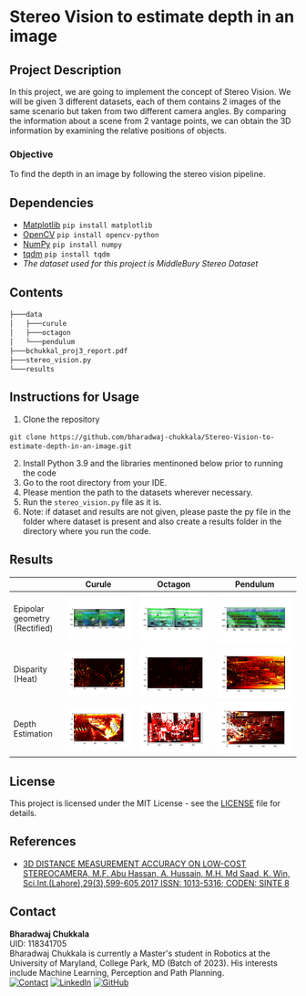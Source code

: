# Stereo Vision to estimate depth in an image

## Project Description

In this project, we are going to implement the concept of Stereo Vision. We will be given 3 different datasets, each of them contains 2 images of the same scenario but taken from two different camera angles. By comparing the information about a scene from 2 vantage points, we can obtain the 3D information by examining the relative positions of objects.

### Objective

To find the depth in an image by following the stereo vision pipeline.

## Dependencies

* [Matplotlib](https://matplotlib.org/) `pip install matplotlib`
* [OpenCV](https://opencv.org/) `pip install opencv-python`
* [NumPy](https://numpy.org/) `pip install numpy`
* [tqdm](https://tqdm.github.io/) `pip install tqdm`
* *The dataset used for this project is MiddleBury Stereo Dataset*

## Contents

```
├───data
│   ├───curule
│   ├───octagon
│   └───pendulum
├───bchukkal_proj3_report.pdf
├───stereo_vision.py
└───results
```

## Instructions for Usage

1. Clone the repository

```
git clone https://github.com/bharadwaj-chukkala/Stereo-Vision-to-estimate-depth-in-an-image.git
```

2. Install Python 3.9 and the libraries mentinoned below prior to running the code
3. Go to the root directory from your IDE.
4. Please mention the path to the datasets wherever necessary.
5. Run the `stereo_vision.py` file as it is.
6. Note: if dataset and results are not given, please paste the py file in the folder where dataset is present and also create a results folder in the directory where you run the code.

## Results

|                                    | Curule                                                                                                                                          | Octagon                                                                                                                                     | Pendulum                                                                                                                                    |
| ---------------------------------- | ----------------------------------------------------------------------------------------------------------------------------------------------- | ------------------------------------------------------------------------------------------------------------------------------------------- | ------------------------------------------------------------------------------------------------------------------------------------------- |
| Epipolar geometry<br />(Rectified) | ![1671441533984](https://github.com/bharadwaj-chukkala/Stereo-Vision-to-estimate-depth-in-an-image/blob/master/results/epi_polar_lines_1.png)     | ![1671441808456](https://github.com/bharadwaj-chukkala/Stereo-Vision-to-estimate-depth-in-an-image/blob/master/results/epi_polar_lines_2.png) | ![1671441813305](https://github.com/bharadwaj-chukkala/Stereo-Vision-to-estimate-depth-in-an-image/blob/master/results/epi_polar_lines_3.png) |
| Disparity<br />(Heat)              | ![1671441938738](https://github.com/bharadwaj-chukkala/Stereo-Vision-to-estimate-depth-in-an-image/blob/master/results/disparity_image_heat1.png) | ![disp2](https://github.com/bharadwaj-chukkala/Stereo-Vision-to-estimate-depth-in-an-image/blob/master/results/disparity_image_heat2.png)     | ![disp3](https://github.com/bharadwaj-chukkala/Stereo-Vision-to-estimate-depth-in-an-image/blob/master/results/disparity_image_heat3.png)     |
| Depth Estimation                   | ![depth1](https://github.com/bharadwaj-chukkala/Stereo-Vision-to-estimate-depth-in-an-image/blob/master/results/depth_image_heat1.png)            | ![depth2](https://github.com/bharadwaj-chukkala/Stereo-Vision-to-estimate-depth-in-an-image/blob/master/results/depth_image_heat2.png)        | ![depth3](https://github.com/bharadwaj-chukkala/Stereo-Vision-to-estimate-depth-in-an-image/blob/master/results/depth_image_heat3.png)        |

## License
This project is licensed under the MIT License - see the [LICENSE](LICENSE) file for details.

## References
- [3D DISTANCE MEASUREMENT ACCURACY ON LOW-COST STEREOCAMERA, M.F. Abu Hassan, A. Hussain, M.H. Md Saad, K. Win, Sci.Int.(Lahore),29(3),599-605,2017 ISSN: 1013-5316; CODEN: SINTE 8](https://www.researchgate.net/publication/318452089_3D_DISTANCE_MEASUREMENT_ACCURACY_ON_LOW-COST_STEREO_CAMERA/figures?lo=1)

## Contact

**Bharadwaj Chukkala**<br>
UID: 118341705<br>
Bharadwaj Chukkala is currently a Master's student in Robotics at the University of Maryland, College Park, MD (Batch of 2023). His interests include Machine Learning, Perception and Path Planning.<br>
[![Contact](https://img.shields.io/badge/Gmail-D14836?style=for-the-badge&logo=gmail&logoColor=white)](bchukkal@umd.edu)
[![LinkedIn](https://img.shields.io/badge/LinkedIn-0077B5?style=for-the-badge&logo=linkedin&logoColor=white)](https://www.linkedin.com/in/bharadwaj-chukkala/)
[![GitHub](https://img.shields.io/badge/GitHub-100000?style=for-the-badge&logo=github&logoColor=white)](https://github.com/bharadwaj-chukkala)

